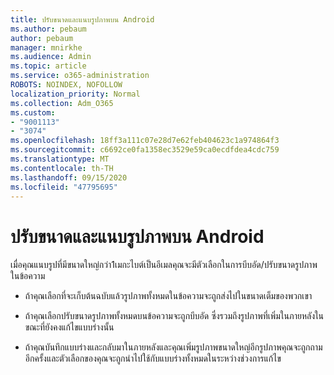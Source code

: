 ```yaml
---
title: ปรับขนาดและแนบรูปภาพบน Android
ms.author: pebaum
author: pebaum
manager: mnirkhe
ms.audience: Admin
ms.topic: article
ms.service: o365-administration
ROBOTS: NOINDEX, NOFOLLOW
localization_priority: Normal
ms.collection: Adm_O365
ms.custom:
- "9001113"
- "3074"
ms.openlocfilehash: 18ff3a111c07e28d7e62feb404623c1a974864f3
ms.sourcegitcommit: c6692ce0fa1358ec3529e59ca0ecdfdea4cdc759
ms.translationtype: MT
ms.contentlocale: th-TH
ms.lasthandoff: 09/15/2020
ms.locfileid: "47795695"
---
```

# <a name="resize-and-attach-images-on-android"></a>ปรับขนาดและแนบรูปภาพบน Android

เมื่อคุณแนบรูปที่มีขนาดใหญ่กว่า1เมกะไบต์เป็นอีเมลคุณจะมีตัวเลือกในการบีบอัด/ปรับขนาดรูปภาพในข้อความ
 
- ถ้าคุณเลือกที่จะเก็บต้นฉบับแล้วรูปภาพทั้งหมดในข้อความจะถูกส่งไปในขนาดเต็มของพวกเขา
 
- ถ้าคุณเลือกปรับขนาดรูปภาพทั้งหมดบนข้อความจะถูกบีบอัด  ซึ่งรวมถึงรูปภาพที่เพิ่มในภายหลังในขณะที่ยังคงแก้ไขแบบร่างนั้น
 
- ถ้าคุณบันทึกแบบร่างและกลับมาในภายหลังและคุณเพิ่มรูปภาพขนาดใหญ่อีกรูปภาพคุณจะถูกถามอีกครั้งและตัวเลือกของคุณจะถูกนำไปใช้กับแบบร่างทั้งหมดในระหว่างช่วงการแก้ไข
 
